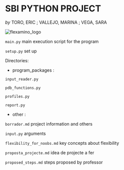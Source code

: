 **SBI PYTHON PROJECT**
==================================
*by* TORO, ERIC ; VALLEJO, MARINA ; VEGA, SARA

![flexamino_logo](https://user-images.githubusercontent.com/67465839/162766085-2ef61916-a2cd-4244-9786-ab003ebae2a3.png)

`main.py` main execution script for the program

`setup.py` set up

Directories:

* program_packages : 

`input_reader.py`

`pdb_functions.py`

`profiles.py`

`report.py`

* other :

`borrador.md` project information and others

`input.py` arguments

`flexibility_for_noobs.md` key concepts about flexibility

`proposta_projecte.md` idea de projecte a fer

`proposed_steps.md` steps proposed by professor




